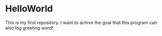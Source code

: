 # HelloWorld
This is my first repository.
I want to achive the goal that this program can also log greeting word!

